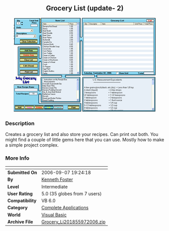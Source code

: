 ﻿<div align="center">

## Grocery List \(update\- 2\)

<img src="PIC200693111612593.gif">
</div>

### Description

Creates a grocery list and also store your recipes. Can print out both. You might find a couple of little gems here that you can use. Mostly how to make a simple project complex.
 
### More Info
 


<span>             |<span>
---                |---
**Submitted On**   |2006-09-07 19:24:18
**By**             |[Kenneth Foster](https://github.com/Planet-Source-Code/PSCIndex/blob/master/ByAuthor/kenneth-foster.md)
**Level**          |Intermediate
**User Rating**    |5.0 (35 globes from 7 users)
**Compatibility**  |VB 6\.0
**Category**       |[Complete Applications](https://github.com/Planet-Source-Code/PSCIndex/blob/master/ByCategory/complete-applications__1-27.md)
**World**          |[Visual Basic](https://github.com/Planet-Source-Code/PSCIndex/blob/master/ByWorld/visual-basic.md)
**Archive File**   |[Grocery\_Li201855972006\.zip](https://github.com/Planet-Source-Code/kenneth-foster-grocery-list-update-2__1-66446/archive/master.zip)








